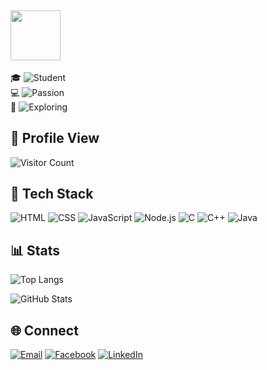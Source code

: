  ## <img src="https://img.shields.io/badge/Hamim-blue?style=flat&logo=person" width="80">

   
🎓 ![Student](https://img.shields.io/badge/Student-United%20International%20University-orange)  
💻 ![Passion](https://img.shields.io/badge/Passionate-Software%20Development%20%26%20Problem%20Solving-blue)  
🚀 ![Exploring](https://img.shields.io/badge/Currently-Learning%20New%20Technologies-deepgreen)
 

## 👤 Profile View

![Visitor Count](https://profile-counter.glitch.me/hamim2310047/count.svg)

## 🚀 Tech Stack  



<!-- HTML -->
<img src="https://img.shields.io/badge/HTML-E34F26?style=for-the-badge&logo=html5&logoColor=white" alt="HTML" />
  
<!-- CSS -->
<img src="https://img.shields.io/badge/CSS-1572B6?style=for-the-badge&logo=css3&logoColor=white" alt="CSS" />

<!-- JavaScript -->
<img src="https://img.shields.io/badge/JavaScript-F7DF1E?style=for-the-badge&logo=javascript&logoColor=black" alt="JavaScript" />

<!-- Node.js -->
<img src="https://img.shields.io/badge/Node.js-43853D?style=for-the-badge&logo=node.js&logoColor=white" alt="Node.js" />

<!-- C -->
<img src="https://img.shields.io/badge/C-00599C?style=for-the-badge&logo=c&logoColor=white" alt="C" />

<!-- C++ -->
<img src="https://img.shields.io/badge/C++-00599C?style=for-the-badge&logo=c%2B%2B&logoColor=white" alt="C++" />

<!-- Java -->
<img src="https://img.shields.io/badge/Java-007396?style=for-the-badge&logo=java&logoColor=white" alt="Java" />

</div>



## 📊 Stats

![Top Langs](https://github-readme-stats.vercel.app/api/top-langs/?username=hamim2310047&layout=compact)

![GitHub Stats](https://github-readme-stats.vercel.app/api?username=hamim0047&show_icons=true&theme=radical)


## 🌐 Connect

[![Email](https://img.shields.io/badge/Email-D14836?style=for-the-badge&logo=gmail&logoColor=white)](mailto:hamim2310047@bscse.uiu.ac.bd)
[![Facebook](https://img.shields.io/badge/Facebook-1877F2?style=for-the-badge&logo=facebook&logoColor=white)](https://facebook.com/muhammad.hamim.886006/)
[![LinkedIn](https://img.shields.io/badge/LinkedIn-0077B5?style=for-the-badge&logo=linkedin&logoColor=white)](https://linkedin.com/in/muhammad-hamim-196466277/)



<!---
hamim2310047/hamim2310047 is a ✨ special ✨ repository because its `README.md` (this file) appears on your GitHub profile.
You can click the Preview link to take a look at your changes.
--->
